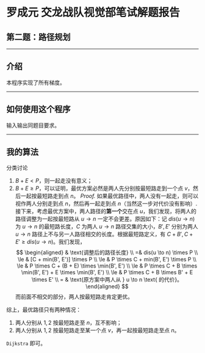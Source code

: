 # 罗成元 交龙战队视觉部笔试解题报告

## 第二题：路径规划

---

## 介绍

本程序实现了所有梯度。

---

## 如何使用这个程序

输入输出同题目要求。

---

## 我的算法

分类讨论

1. $B + E < P$，则一起走没有意义；
2. $B + E \ge P$，可以证明，最优方案必然是两人先分别按最短路走到一个点 $v$，然后一起按最短路走到点 $n$。
   *Proof.* 如果最优路径中，两人没有一起走，则可以视作两人分别走到点 $n$，然后再一起走到点 $n$（当然这一步对代价没有影响）.
            接下来，考虑最优方案中，两人路径的**第一个**交在点 $u$，我们发现，将两人的路径调整为一起按最短路从 $u \to n$ 一定不会更差。原因如下：记 $dis(u \to n)$ 为 $u \to n$ 的最短路长度，$C$ 为两人 $u \to n$ 路径交集的大小，$B', E'$ 分别为两人 $u \to n$ 路径上不与另一人路径相交的长度。根据最短路定义，有 $C + B', C + E' \ge dis(u \to n)$。我们发现，
            $$
            \begin{aligned}
                 & \text{调整后的路径长度} \\
                =& dis(u \to n) \times P \\
                \le & [C + min(B', E')] \times P \\
                \le & P \times C + min(B', E') \times P \\
                \le & P \times C + (B + E) \times \min(B', E') \\
                \le & P \times C + B \times \min(B', E') + E \times \min(B', E') \\
                \le & P \times C + B \times B' + E \times E' \\
                = & \text{原方案中两人从 } u \to n \text{ 的代价}。
            \end{aligned}
            $$
            而前面不相交的部分，两人按最短路走肯定更优。

综上，最优路径只有两种情况：

1. 两人分别从 $1, 2$ 按最短路走至 $n$，互不影响；
2. 两人分别从 $1, 2$ 按最短路走至某一个点 $v$，再一起按最短路走至点 $n$。

`Dijkstra` 即可。